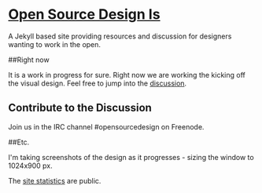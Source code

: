 # [Open Source Design Is](http://opensourcedesign.is)

A Jekyll based site providing resources and discussion for designers wanting to work in the open.

##Right now

It is a work in progress for sure.  Right now we are working the kicking off the visual design.  Feel free to jump into the [discussion](https://github.com/opensourcedesignis/opensourcedesignis.github.io/issues/14).

## Contribute to the Discussion

Join us in the IRC channel #opensourcedesign on Freenode.

##Etc.

I'm taking screenshots of the design as it progresses - sizing the window to 1024x900 px.

The [site statistics](http://www.seethestats.com/site/opensourcedesign.is) are public.
